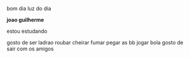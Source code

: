 bom dia luz do dia 

**joao guilherme**

estou estudando 



gosto de ser ladrao roubar cheirar fumar pegar as bb jogar bola 
 gosto de sair com os amigos 
